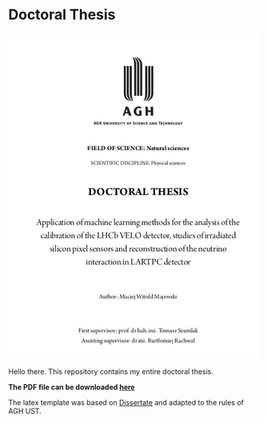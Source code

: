 # Doctoral Thesis

[![cover](cover.png)](https://github.com/mmajewsk/phd_thesis_mmajewski/releases/latest/download/dissertation.pdf)

Hello there. This repository contains my entire doctoral thesis.

**The PDF file can be downloaded [here](https://github.com/mmajewsk/phd_thesis_mmajewski/releases/latest/download/dissertation.pdf)**

The latex template was based on [Dissertate](https://github.com/suchow/Dissertate) and adapted to the rules of AGH UST.
